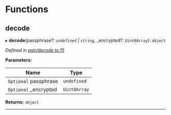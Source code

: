 

# Functions

<a id="decode"></a>

##  decode

▸ **decode**(passphrase?: *`undefined` | `string`*, _encrypted?: *`Uint8Array`*): `object`

*Defined in [pair/decode.ts:15](https://github.com/polkadot-js/common/blob/33f3ed5/packages/keyring/src/pair/decode.ts#L15)*

**Parameters:**

| Name | Type |
| ------ | ------ |
| `Optional` passphrase | `undefined` | `string` |
| `Optional` _encrypted | `Uint8Array` |

**Returns:** `object`

___

